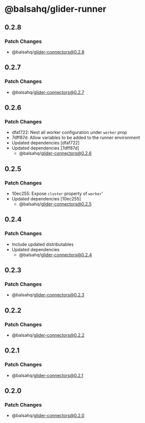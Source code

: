 # @balsahq/glider-runner

## 0.2.8

### Patch Changes

- @balsahq/glider-connectors@0.2.8

## 0.2.7

### Patch Changes

- @balsahq/glider-connectors@0.2.7

## 0.2.6

### Patch Changes

- dfaf722: Nest all worker configuration under `worker` prop
- 7dff87d: Allow variables to be added to the runner environment
- Updated dependencies [dfaf722]
- Updated dependencies [7dff87d]
  - @balsahq/glider-connectors@0.2.6

## 0.2.5

### Patch Changes

- 10ec255: Expose `cluster` property of `worker`'
- Updated dependencies [10ec255]
  - @balsahq/glider-connectors@0.2.5

## 0.2.4

### Patch Changes

- Include updated distributables
- Updated dependencies
  - @balsahq/glider-connectors@0.2.4

## 0.2.3

### Patch Changes

- @balsahq/glider-connectors@0.2.3

## 0.2.2

### Patch Changes

- @balsahq/glider-connectors@0.2.2

## 0.2.1

### Patch Changes

- @balsahq/glider-connectors@0.2.1

## 0.2.0

### Patch Changes

- @balsahq/glider-connectors@0.2.0
